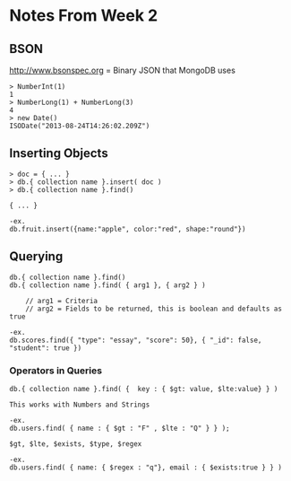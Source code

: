 # Notes From Week 2

## BSON 

http://www.bsonspec.org = Binary JSON that MongoDB uses

	> NumberInt(1)
	1
	> NumberLong(1) + NumberLong(3)
	4
	> new Date()
	ISODate("2013-08-24T14:26:02.209Z")

## Inserting Objects

	> doc = { ... }
	> db.{ collection name }.insert( doc )
	> db.{ collection name }.find()

	{ ... }

	-ex.
	db.fruit.insert({name:"apple", color:"red", shape:"round"})


## Querying

	db.{ collection name }.find()
	db.{ collection name }.find( { arg1 }, { arg2 } )

		// arg1 = Criteria
		// arg2 = Fields to be returned, this is boolean and defaults as true

	-ex.
	db.scores.find({ "type": "essay", "score": 50}, { "_id": false, "student": true })

### Operators in Queries

	db.{ collection name }.find( {  key : { $gt: value, $lte:value} } ) 

	This works with Numbers and Strings

	-ex. 
	db.users.find( { name : { $gt : "F" , $lte : "Q" } } );

	$gt, $lte, $exists, $type, $regex

	-ex. 
	db.users.find( { name: { $regex : "q"}, email : { $exists:true } } )














